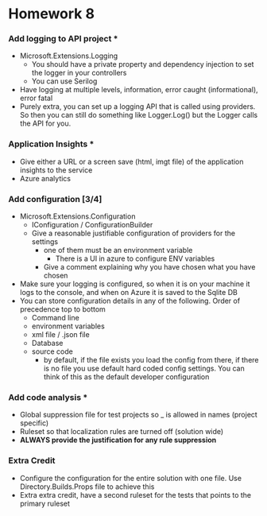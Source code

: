 # Homework 8
### Add logging to API project *
  - Microsoft.Extensions.Logging
    - You should have a private property and dependency injection to set the logger in your controllers
    - You can use Serilog
  - Have logging at multiple levels, information, error caught (informational), error fatal
  - Purely extra, you can set up a logging API that is called using providers. So then you can still do something like Logger.Log() but the Logger calls the API for you.
### Application Insights *
  - Give either a URL or a screen save (html, imgt file) of the application insights to the service
  - Azure analytics
### Add configuration [3/4]
  - Microsoft.Extensions.Configuration
    - IConfiguration / ConfigurationBuilder
    - Give a reasonable justifiable configuration of providers for the settings
      - one of them must be an environment variable
        - There is a UI in azure to configure ENV variables
      - Give a comment explaining why you have chosen what you have chosen
  - Make sure your logging is configured, so when it is on your machine it logs to the console, and when on Azure it is saved to the Sqlite DB
  - You can store configuration details in any of the following. Order of precedence top to bottom
    - Command line
    - environment variables
    - xml file / .json file
    - Database
    - source code
      - by default, if the file exists you load the config from there, if there is no file you use default hard coded config settings. You can think of this as the default developer configuration
### Add code analysis *
  - Global suppression file for test projects so _ is allowed in names (project specific)
  - Ruleset so that localization rules are turned off (solution wide)
  - **ALWAYS provide the justification for any rule suppression**
### Extra Credit
  - Configure the configuration for the entire solution with one file. Use Directory.Builds.Props file to achieve this
  - Extra extra credit, have a second ruleset for the tests that points to the primary ruleset















